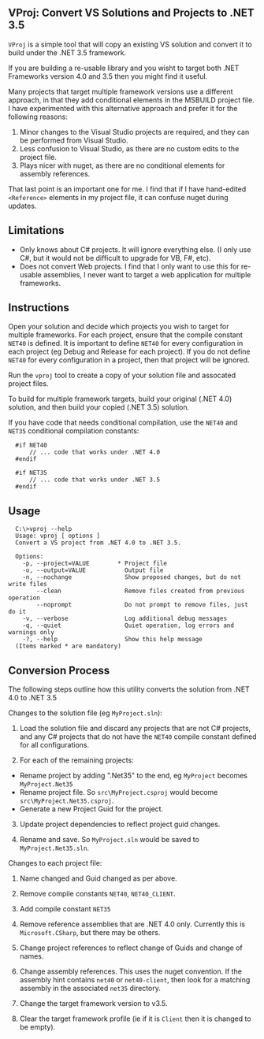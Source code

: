## VProj: Convert VS Solutions and Projects to .NET 3.5 ##

`VProj` is a simple tool that will copy an existing VS solution and convert it to build under the .NET 3.5 framework.

If you are building a re-usable library and you wisht to target both .NET Frameworks version 4.0 and 3.5 then you might find it useful.

Many projects that target multiple framework versions use a different approach, in that they add conditional elements in the MSBUILD project file. I have experimented
with this alternative approach and prefer it for the following reasons:

1. Minor changes to the Visual Studio projects are required, and they can be performed from Visual Studio.
2. Less confusion to Visual Studio, as there are no custom edits to the project file.
3. Plays nicer with nuget, as there are no conditional elements for assembly references.

That last point is an important one for me. I find that if I have hand-edited `<Reference>` elements in my project file, it can confuse nuget during updates.

## Limitations ##

* Only knows about C# projects. It will ignore everything else. (I only use C#, but it would not be difficult to upgrade for VB, F#, etc).
* Does not convert Web projects. I find that I only want to use this for re-usable assemblies, I never want to target a web application for multiple frameworks.

## Instructions ##

Open your solution and decide which projects you wish to target for multiple frameworks. For each project, ensure that the compile constant `NET40`
is defined. It is important to define `NET40` for every configuration in each project (eg Debug and Release for each project). If you do not define
`NET40` for every configuration in a project, then that project will be ignored.

Run the `vproj` tool to create a copy of your solution file and assocated project files.

To build for multiple framework targets, build your original (.NET 4.0) solution, and then build your copied (.NET 3.5) solution.

If you have code that needs conditional compilation, use the `NET40` and `NET35` conditional compilation constants:

```
  #if NET40
      // ... code that works under .NET 4.0
  #endif
  
  #if NET35
      // ... code that works under .NET 3.5
  #endif
```

## Usage ##

```
  C:\>vproj --help
  Usage: vproj [ options ]
  Convert a VS project from .NET 4.0 to .NET 3.5.
  
  Options:
    -p, --project=VALUE        * Project file
    -o, --output=VALUE           Output file
    -n, --nochange               Show proposed changes, but do not write files
        --clean                  Remove files created from previous operation
        --noprompt               Do not prompt to remove files, just do it
    -v, --verbose                Log additional debug messages
    -q, --quiet                  Quiet operation, log errors and warnings only
    -?, --help                   Show this help message
  (Items marked * are mandatory)
```

## Conversion Process ##

The following steps outline how this utility converts the solution from .NET 4.0 to .NET 3.5

Changes to the solution file (eg `MyProject.sln`):

1. Load the solution file and discard any projects that are not C# projects, and any C# projects that do not have the `NET40` compile constant defined for all configurations.

2. For each of the remaining projects:

  * Rename project by adding ".Net35" to the end, eg `MyProject` becomes `MyProject.Net35`
  * Rename project file. So `src\MyProject.csproj` would become `src\MyProject.Net35.csproj`.
  * Generate a new Project Guid for the project.

3. Update project dependencies to reflect project guid changes.

4. Rename and save. So `MyProject.sln` would be saved to `MyProject.Net35.sln`.

Changes to each project file:

1. Name changed and Guid changed as per above.

2. Remove compile constants `NET40`, `NET40_CLIENT`.

3. Add compile constant `NET35`

4. Remove reference assemblies that are .NET 4.0 only. Currently this is `Microsoft.CSharp`, but there may be others.

5. Change project references to reflect change of Guids and change of names.

6. Change assembly references. This uses the nuget convention. If the assembly hint contains `net40` or `net40-client`, then look for a matching assembly in the associated `net35` directory.

7. Change the target framework version to v3.5.

8. Clear the target framework profile (ie if it is `Client` then it is changed to be empty).







